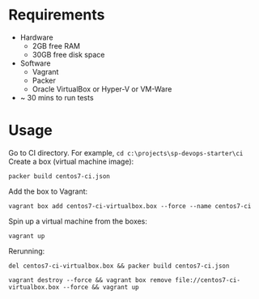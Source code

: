# Requirements
* Hardware
  * 2GB free RAM
  * 30GB free disk space
* Software
  * Vagrant
  * Packer
  * Oracle VirtualBox or Hyper-V or VM-Ware
* ~ 30 mins to run tests

# Usage
Go to CI directory. For example, `cd c:\projects\sp-devops-starter\ci`
Create a box (virtual machine image):

```
packer build centos7-ci.json
```


Add the box to Vagrant:

```
vagrant box add centos7-ci-virtualbox.box --force --name centos7-ci
```


Spin up a virtual machine from the boxes:

`vagrant up`


Rerunning:
```
del centos7-ci-virtualbox.box && packer build centos7-ci.json
```
```
vagrant destroy --force && vagrant box remove file://centos7-ci-virtualbox.box --force && vagrant up
```
